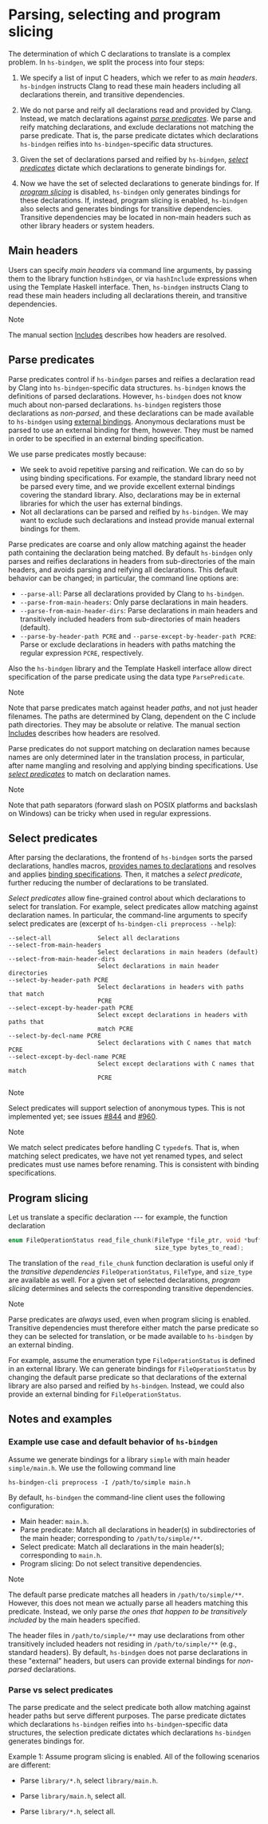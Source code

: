 # Parsing, selecting and program slicing

The determination of which C declarations to translate is a complex problem. In
`hs-bindgen`, we split the process into four steps:

1. We specify a list of input C headers, which we refer to as _main headers_.
   `hs-bindgen` instructs Clang to read these main headers including all
   declarations therein, and transitive dependencies.

2. We do not parse and reify all declarations read and provided by Clang.
   Instead, we match declarations against [_parse
   predicates_](#parse-predicates). We parse and reify matching declarations,
   and exclude declarations not matching the parse predicate. That is, the parse
   predicate dictates which declarations `hs-bindgen` reifies into
   `hs-bindgen`-specific data structures.

3. Given the set of declarations parsed and reified by `hs-bindgen`, [_select
   predicates_](#select-predicates) dictate which declarations to generate
   bindings for.

4. Now we have the set of selected declarations to generate bindings for. If
   [_program slicing_](#program-slicing) is disabled, `hs-bindgen` only
   generates bindings for these declarations. If, instead, program slicing is
   enabled, `hs-bindgen` also selects and generates bindings for transitive
   dependencies. Transitive dependencies may be located in non-main headers such
   as other library headers or system headers.

## Main headers

Users can specify _main headers_ via command line arguments, by passing them to
the library function `hsBindgen`, or via `hashInclude` expressions when using
the Template Haskell interface. Then, `hs-bindgen` instructs Clang to read
these main headers including all declarations therein, and transitive
dependencies.

> [!NOTE]
> The manual section [Includes](./Includes.md) describes how headers are
> resolved.

## Parse predicates

Parse predicates control if `hs-bindgen` parses and reifies a declaration read
by Clang into `hs-bindgen`-specific data structures. `hs-bindgen` knows the
definitions of parsed declarations. However, `hs-bindgen` does not know much
about non-parsed declarations. `hs-bindgen` registers those declarations as
_non-parsed_, and these declarations can be made available to `hs-bindgen` using
[external bindings](./BindingSpecifications.md). Anonymous declarations must be
parsed to use an external binding for them, however. They must be named in order
to be specified in an external binding specification.


We use parse predicates mostly because:
- We seek to avoid repetitive parsing and reification. We can do so by using
  binding specifications. For example, the standard library need not be parsed
  every time, and we provide excellent external bindings covering the standard
  library. Also, declarations may be in external libraries for which the user
  has external bindings.
- Not all declarations can be parsed and reified by `hs-bindgen`. We may want to
  exclude such declarations and instead provide manual external bindings for
  them.

Parse predicates are coarse and only allow matching against the header path
containing the declaration being matched. By default `hs-bindgen` only parses
and reifies declarations in headers from sub-directories of the main headers,
and avoids parsing and reifying all declarations. This default behavior can be
changed; in particular, the command line options are:
- `--parse-all`: Parse all declarations provided by Clang to `hs-bindgen`.
- `--parse-from-main-headers`: Only parse declarations in main headers.
- `--parse-from-main-header-dirs`: Parse declarations in main headers and
  transitively included headers from sub-directories of main headers (default).
- `--parse-by-header-path PCRE` and `--parse-except-by-header-path PCRE`: Parse
  or exclude declarations in headers with paths matching the regular expression
  `PCRE`, respectively.

Also the `hs-bindgen` library and the Template Haskell interface allow direct
specification of the parse predicate using the data type `ParsePredicate`.

> [!NOTE]
> Note that parse predicates match against header _paths_, and not just header
> filenames. The paths are determined by Clang, dependent on the C include path
> directories. They may be absolute or relative. The manual section
> [Includes](./Includes.md) describes how headers are resolved.

Parse predicates do not support matching on declaration names because names are
only determined later in the translation process, in particular, after name
mangling and resolving and applying binding specifications. Use [_select
predicates_](#select-predicates) to match on declaration names.

> [!NOTE]
> Note that path separators (forward slash on POSIX platforms and backslash on
> Windows) can be tricky when used in regular expressions.

## Select predicates

After parsing the declarations, the frontend of `hs-bindgen` sorts the parsed
declarations, handles macros, [provides names to
declarations](GeneratedNames.md) and resolves and applies [binding
specifications](BindingSpecifications.md). Then, it matches a _select
predicate_, further reducing the number of declarations to be translated.

_Select predicates_ allow fine-grained control about which declarations to
select for translation. For example, select predicates allow matching against
declaration names. In particular, the command-line arguments to specify select
predicates are (excerpt of `hs-bindgen-cli preprocess --help`):

```
--select-all             Select all declarations
--select-from-main-headers
                         Select declarations in main headers (default)
--select-from-main-header-dirs
                         Select declarations in main header directories
--select-by-header-path PCRE
                         Select declarations in headers with paths that match
                         PCRE
--select-except-by-header-path PCRE
                         Select except declarations in headers with paths that
                         match PCRE
--select-by-decl-name PCRE
                         Select declarations with C names that match PCRE
--select-except-by-decl-name PCRE
                         Select except declarations with C names that match
                         PCRE
```

> [!NOTE]
> Select predicates will support selection of anonymous types. This is not
> implemented yet; see issues
> [#844](https://github.com/well-typed/hs-bindgen/issues/844) and
> [#960](https://github.com/well-typed/hs-bindgen/pull/960).

> [!NOTE]
> We match select predicates before handling C `typedef`s. That is, when
> matching select predicates, we have not yet renamed types, and select
> predicates must use names before renaming. This is consistent with binding
> specifications.

## Program slicing

Let us translate a specific declaration --- for example, the function
declaration

```c
enum FileOperationStatus read_file_chunk(FileType *file_ptr, void *buffer,
                                         size_type bytes_to_read);
```

The translation of the `read_file_chunk` function declaration is useful only if
the _transitive dependencies_ `FileOperationStatus`, `FileType`, and `size_type`
are available as well. For a given set of selected declarations, _program
slicing_ determines and selects the corresponding transitive dependencies.

> [!NOTE]
> Parse predicates are _always_ used, even when program slicing is enabled.
> Transitive dependencies must therefore either match the parse predicate so
> they can be selected for translation, or be made available to `hs-bindgen` by
> an external binding.

For example, assume the enumeration type `FileOperationStatus` is defined in an
external library. We can generate bindings for `FileOperationStatus` by changing
the default parse predicate so that declarations of the external library are
also parsed and reified by `hs-bindgen`. Instead, we could also provide an
external binding for `FileOperationStatus`.

## Notes and examples

### Example use case and default behavior of `hs-bindgen`

Assume we generate bindings for a library `simple` with main header `simple/main.h`.
We use the following command line

```
hs-bindgen-cli preprocess -I /path/to/simple main.h
```

By default, `hs-bindgen` the command-line client uses the following configuration:

- Main header: `main.h`.
- Parse predicate: Match all declarations in header(s) in subdirectories of the
  main header; corresponding to `/path/to/simple/**`.
- Select predicate: Match all declarations in the main header(s); corresponding
  to `main.h`.
- Program slicing: Do not select transitive dependencies.

> [!NOTE]
> The default parse predicate matches all headers in `/path/to/simple/**`.
> However, this does not mean we actually parse all headers matching this
> predicate. Instead, we only parse _the ones that happen to be transitively
> included_ by the main headers specified.

The header files in `/path/to/simple/**` may use declarations from other
transitively included headers not residing in `/path/to/simple/**` (e.g.,
standard headers). By default, `hs-bindgen` does not parse declarations in these
"external" headers, but users can provide external bindings for _non-parsed_
declarations.

### Parse vs select predicates

The parse predicate and the select predicate both allow matching against header
paths but serve different purposes. The parse predicate dictates which
declarations `hs-bindgen` reifies into `hs-bindgen`-specific data structures,
the selection predicate dictates which declarations `hs-bindgen` generates
bindings for.

Example 1: Assume program slicing is enabled. All of the following scenarios
are different:

- Parse `library/*.h`, select `library/main.h`.

- Parse `library/main.h`, select all.

- Parse `library/*.h`, select all.
